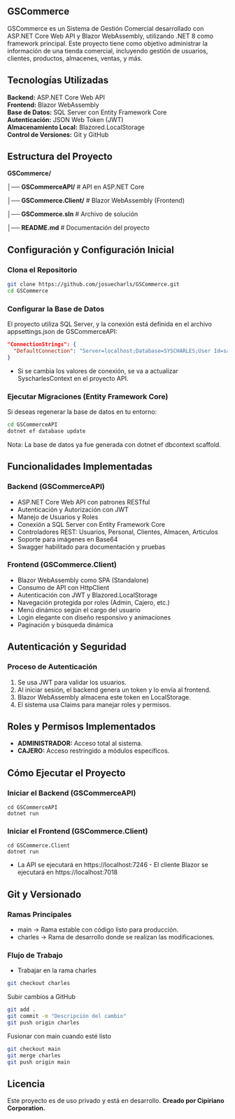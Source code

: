 ## GSCommerce

GSCommerce es un Sistema de Gestión Comercial desarrollado con ASP.NET Core Web API y Blazor WebAssembly, utilizando .NET 8 como framework principal. Este proyecto tiene como objetivo administrar la información de una tienda comercial, incluyendo gestión de usuarios, clientes, productos, almacenes, ventas, y más.

## Tecnologías Utilizadas

**Backend:** ASP.NET Core Web API  
**Frontend:** Blazor WebAssembly  
**Base de Datos:** SQL Server con Entity Framework Core  
**Autenticación:** JSON Web Token (JWT)  
**Almacenamiento Local:** Blazored.LocalStorage  
**Control de Versiones:** Git y GitHub  

## Estructura del Proyecto

**GSCommerce/**

**│── GSCommerceAPI/**         # API en ASP.NET Core

**│── GSCommerce.Client/**     # Blazor WebAssembly (Frontend)

**│── GSCommerce.sln**         # Archivo de solución

**│── README.md**              # Documentación del proyecto

## Configuración y Configuración Inicial

### Clona el Repositorio
```sh
git clone https://github.com/josuecharls/GSCommerce.git
cd GSCommerce
```

### Configurar la Base de Datos

El proyecto utiliza SQL Server, y la conexión está definida en el archivo appsettings.json de GSCommerceAPI:
```json
"ConnectionStrings": {
  "DefaultConnection": "Server=localhost;Database=SYSCHARLES;User Id=sa;Password=TU_PASSWORD;TrustServerCertificate=True;"
}
```

- Si se cambia los valores de conexión, se va a actualizar SyscharlesContext en el proyecto API.

### Ejecutar Migraciones (Entity Framework Core)

Si deseas regenerar la base de datos en tu entorno:
```sh
cd GSCommerceAPI
dotnet ef database update
```

Nota: La base de datos ya fue generada con dotnet ef dbcontext scaffold.

## Funcionalidades Implementadas

### Backend (GSCommerceAPI)

- ASP.NET Core Web API con patrones RESTful
- Autenticación y Autorización con JWT
- Manejo de Usuarios y Roles
- Conexión a SQL Server con Entity Framework Core
- Controladores REST: Usuarios, Personal, Clientes, Almacen, Articulos
- Soporte para imágenes en Base64
- Swagger habilitado para documentación y pruebas

### Frontend (GSCommerce.Client)

- Blazor WebAssembly como SPA (Standalone)
- Consumo de API con HttpClient
- Autenticación con JWT y Blazored.LocalStorage
- Navegación protegida por roles (Admin, Cajero, etc.)
- Menú dinámico según el cargo del usuario
- Login elegante con diseño responsivo y animaciones
- Paginación y búsqueda dinámica

## Autenticación y Seguridad

### Proceso de Autenticación

1. Se usa JWT para validar los usuarios.
2. Al iniciar sesión, el backend genera un token y lo envía al frontend.
3. Blazor WebAssembly almacena este token en LocalStorage.
4. El sistema usa Claims para manejar roles y permisos.

## Roles y Permisos Implementados

- **ADMINISTRADOR:** Acceso total al sistema.
- **CAJERO:** Acceso restringido a módulos específicos.

## Cómo Ejecutar el Proyecto

### Iniciar el Backend (GSCommerceAPI)
```
cd GSCommerceAPI
dotnet run
```

### Iniciar el Frontend (GSCommerce.Client)
```
cd GSCommerce.Client
dotnet run
```
- La API se ejecutará en https://localhost:7246 - El cliente Blazor se ejecutará en https://localhost:7018

## Git y Versionado

### Ramas Principales

- main → Rama estable con código listo para producción.
- charles → Rama de desarrollo donde se realizan las modificaciones.

### Flujo de Trabajo

- Trabajar en la rama charles
```sh
git checkout charles
```
Subir cambios a GitHub
```sh
git add .
git commit -m "Descripción del cambio"
git push origin charles
```
Fusionar con main cuando esté listo
```sh
git checkout main
git merge charles
git push origin main
```
## Licencia

Este proyecto es de uso privado y está en desarrollo.
**Creado por Cipiriano Corporation.** 
